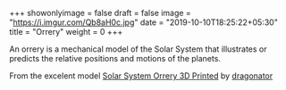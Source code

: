 +++
showonlyimage = false
draft = false
image = "https://i.imgur.com/Qb8aH0c.jpg"
date = "2019-10-10T18:25:22+05:30"
title = "Orrery"
weight = 0
+++

An orrery is a mechanical model of the Solar System that illustrates or predicts the relative positions and motions of the planets.
<!--more-->

From the excelent model <a href="https://www.instructables.com/id/Solar-System-Orrery-3D-Printed">Solar System Orrery 3D Printed</a> by <a href="https://www.instructables.com/member/dragonator">dragonator</a>


